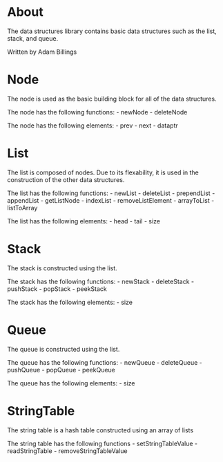 
# About

The data structures library contains basic data structures such as the list, stack, and queue.

Written by Adam Billings

# Node

The node is used as the basic building block for all of the data structures.

The node has the following functions:
    - newNode
    - deleteNode

The node has the following elements:
    - prev
    - next
    - dataptr

# List

The list is composed of nodes. Due to its flexability, it is used in the construction of the other data structures.

The list has the following functions:
    - newList
    - deleteList
    - prependList
    - appendList
    - getListNode
    - indexList
    - removeListElement
    - arrayToList
    - listToArray

The list has the following elements:
    - head
    - tail
    - size

# Stack

The stack is constructed using the list.

The stack has the following functions:
    - newStack
    - deleteStack
    - pushStack
    - popStack
    - peekStack

The stack has the following elements:
    - size

# Queue

The queue is constructed using the list.

The queue has the following functions:
    - newQueue
    - deleteQueue
    - pushQueue
    - popQueue
    - peekQueue

The queue has the following elements:
    - size

# StringTable

The string table is a hash table constructed using an array of lists

The string table has the following functions
    - setStringTableValue
    - readStringTable
    - removeStringTableValue
